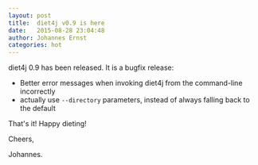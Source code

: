 ```yaml
---
layout: post
title:  diet4j v0.9 is here
date:   2015-08-28 23:04:48
author: Johannes Ernst
categories: hot
---
```


diet4j 0.9 has been released. It is a bugfix release:

* Better error messages when invoking diet4j from the command-line incorrectly
* actually use <code>--directory</code> parameters, instead of always falling back
  to the default

That's it! Happy dieting!

Cheers,



Johannes.


